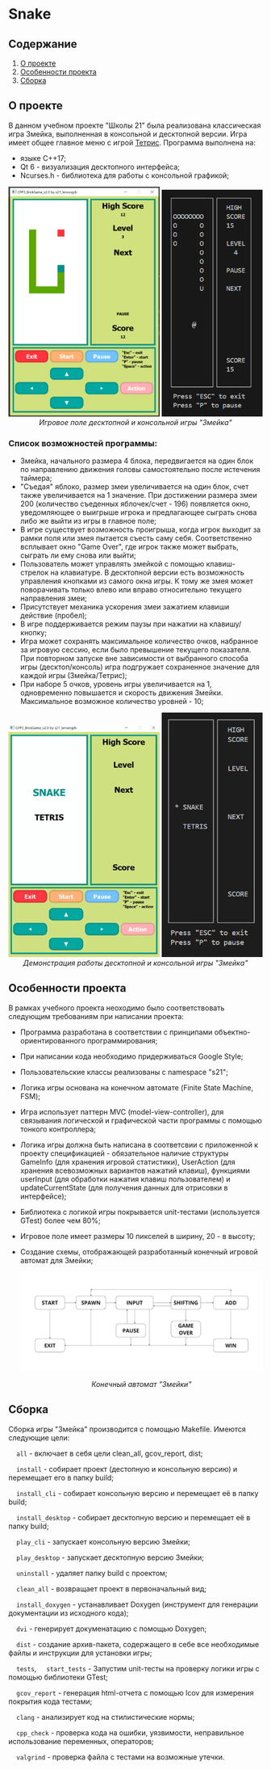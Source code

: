 # Snake

## Содержание

1. [О проекте](#о-проекте)
2. [Особенности проекта](#особенности-проекта)
3. [Сборка](#сборка)

## О проекте

В данном учебном проекте "Школы 21" была реализована классическая игра Змейка, выполненная в консольной и десктопной версии. Игра имеет общее главное меню с игрой [Тетрис](https://github.com/Shyrasya/Tetris). Программа выполнена на:
* языке C++17;
* Qt 6 - визуализация десктопного интерфейса;
* Ncurses.h - библиотека для работы с консольной графикой;


<div align=center>
  <img src="images/snake.png" width="300">
	<img src="images/snakecli.png" width="200">
	<br>
  <em>Игровое поле десктопной и консольной игры "Змейка"</em>
</div>


### Список возможностей программы:

* Змейка, начального размера 4 блока, передвигается на один блок по направлению движения головы самостоятельно после истечения таймера;
* "Съедая" яблоко, размер змеи увеличивается на один блок, счет также увеличивается на 1 значение. При достижении размера змеи 200 (количество съеденных яблочек/счет - 196) появляется окно, уведомляющее о выигрыше игрока и предлагающее сыграть снова либо же выйти из игры в главное поле;
* В игре существует возможность проигрыша, когда игрок выходит за рамки поля или змея пытается съесть саму себя. Соответственно всплывает окно "Game Over", где игрок также может выбрать, сыграть ли ему снова или выйти;
* Пользователь может управлять змейкой с помощью клавиш-стрелок на клавиатуре. В десктопной версии есть возможность управления кнопками из самого окна игры. К тому же змея может поворачивать только влево или вправо относительно текущего направления змеи;
* Присутствует механика ускорения змеи зажатием клавиши действие (пробел);
* В игре поддерживается режим паузы при нажатии на клавишу/кнопку;
* Игра может сохранять максимальное количество очков, набранное за игровую сессию, если было превышение текущего показателя. При повторном запуске вне зависимости от выбранного способа игры (десктоп/консоль) игра подгружает сохраненное значение для каждой игры (Змейка/Тетрис);
* При наборе 5 очков, уровень игры увеличивается на 1, одновременно повышается и скорость движения Змейки. Максимальное возможное количество уровней - 10;


<div align=center>
  <img src="images/snakedesktop.gif" width="300">
	<img src="images/snakecli.gif" width="200">
	<br>
  <em>Демонстрация работы десктопной и консольной игры "Змейка"</em>
</div>

## Особенности проекта

В рамках учебного проекта неоходимо было соответствовать следующим требованиям при написании проекта:

* Программа разработана в соответствии с принципами объектно-ориентированного программирования;
* При написании кода необходимо придерживаться Google Style;
* Пользовательские классы реализованы с namespace "s21";
* Логика игры основана на конечном автомате (Finite State Machine, FSM);
* Игра использует паттерн MVC (model-view-controller), для связывания логической и графической части программы с помощью тонкого контроллера;
* Логика игры должна быть написана в соответсвии с приложенной к проекту спецификацией - обязательное наличие структуры GameInfo (для хранения игровой статистики), UserAction (для хранения всевозможных вариантов нажатий клавиш), функциями userInput (для обработки нажатия клавиш пользователем) и updateCurrentState (для получения данных для отрисовки в интерфейсе);
* Библиотека с логикой игры покрывается unit-тестами (используется GTest) более чем 80%;
* Игровое поле имеет размеры 10 пикселей в ширину, 20 - в высоту;
* Создание схемы, отображающей разработанный конечный игровой автомат для Змейки;

	<div align=center>

	![Конечный автомат "Змейки"](images/fsm_snake_diagram.png)

	*Конечный автомат "Змейки"*
	</div>

## Сборка

Сборка игры "Змейка" производится с помощью Makefile. Имеются следующие цели:

&nbsp;&nbsp;&nbsp;&nbsp;``all`` - включает в себя цели clean_all, gcov_report, dist;

&nbsp;&nbsp;&nbsp;&nbsp;``install`` - собирает проект (дестопную и консольную версию) и перемещает его в папку build;

&nbsp;&nbsp;&nbsp;&nbsp;``install_cli`` - собирает консольную версию и перемещает её в папку build;

&nbsp;&nbsp;&nbsp;&nbsp;``install_desktop`` - собирает десктопную версию и перемещает её в папку build;

&nbsp;&nbsp;&nbsp;&nbsp;``play_cli`` - запускает консольную версию Змейки;

&nbsp;&nbsp;&nbsp;&nbsp;``play_desktop`` - запускает десктопную версию Змейки;

&nbsp;&nbsp;&nbsp;&nbsp;``uninstall`` - удаляет папку build с проектом;

&nbsp;&nbsp;&nbsp;&nbsp;``clean_all`` - возвращает проект в первоначальный вид;

&nbsp;&nbsp;&nbsp;&nbsp;``install_doxygen`` - устанавливает Doxygen (инструмент для генерации документации из исходного кода);

&nbsp;&nbsp;&nbsp;&nbsp;``dvi`` - генерирует докуменатацию с помощью Doxygen;

&nbsp;&nbsp;&nbsp;&nbsp;``dist`` - создание архив-пакета, содержащего в себе все необходимые файлы и инструкции для установки игры;

&nbsp;&nbsp;&nbsp;&nbsp;``tests``, &nbsp;&nbsp;&nbsp;&nbsp;``start_tests`` - Запустим unit-тесты на проверку логики игры с помощью библиотеки GTest;

&nbsp;&nbsp;&nbsp;&nbsp;``gcov_report`` - генерация html-отчета с помощью lcov для измерения покрытия кода тестами;

&nbsp;&nbsp;&nbsp;&nbsp;``clang`` - анализирует код на стилистические нормы; 

&nbsp;&nbsp;&nbsp;&nbsp;``cpp_check`` - проверка кода на ошибки, уязвимости, неправильное использование переменных, операторов;

&nbsp;&nbsp;&nbsp;&nbsp;``valgrind`` - проверка файла с тестами на возможные утечки.
